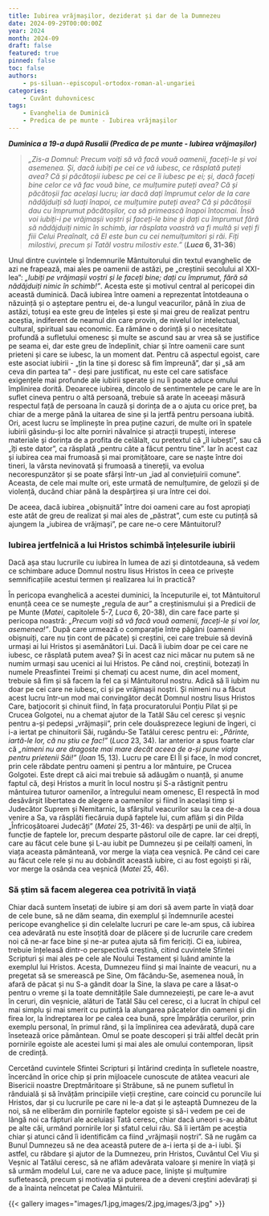 ```yaml
---
title: Iubirea vrăjmașilor, deziderat și dar de la Dumnezeu
date: 2024-09-29T00:00:00Z
year: 2024
month: 2024-09
draft: false
featured: true
pinned: false
toc: false
authors:
    - ps-siluan--episcopul-ortodox-roman-al-ungariei
categories:
    - Cuvânt duhovnicesc
tags:
    - Evanghelia de Duminică
    - Predica de pe munte - Iubirea vrăjmașilor
---
```

_**Duminica a 19-a după Rusalii (Predica de pe munte - Iubirea vrăjmașilor)**_

> _„Zis-a Domnul: Precum voiți să vă facă vouă oamenii, faceți-le și voi asemenea. Și, dacă iubiți pe cei ce vă iubesc, ce răsplată puteți avea? Că și păcătoșii iubesc pe cei ce îi iubesc pe ei; și, dacă faceți bine celor ce vă fac vouă bine, ce mulțumire puteți avea? Că și păcătoșii fac același lucru; iar dacă dați împrumut celor de la care nădăjduiți să luați înapoi, ce mulțumire puteți avea? Că și păcătoșii dau cu împrumut păcătoșilor, ca să primească înapoi întocmai. Însă voi iubiți-i pe vrăjmașii voștri și faceți-le bine și dați cu împrumut fără să nădăjduiți nimic în schimb, iar răsplata voastră va fi multă și veți fi fiii Celui Preaînalt, că El este bun cu cei nemulțumitori și răi. Fiți milostivi, precum și Tatăl vostru milostiv este.”_ (**_Luca_ 6, 31-36**)

Unul dintre cuvintele și îndemnurile Mântuitorului din textul evanghelic de azi ne frapează, mai ales pe oamenii de astăzi, pe „creștinii secolului al XXI-lea”: _„Iubiți pe vrăjmașii voștri și le faceți bine; dați cu împrumut, fără să nădăjduiți nimic în schimb!”_. Acesta este și motivul central al pericopei din această duminică. Dacă iubirea între oameni a reprezentat întotdeauna o năzuință și o așteptare pentru ei, de-a lungul veacurilor, până în ziua de astăzi, totuși ea este greu de înțeles și este și mai greu de realizat pentru aceștia, indiferent de neamul din care provin, de nivelul lor intelectual, cultural, spiritual sau economic. Ea rămâne o dorință și o necesitate profundă a sufletului omenesc și multe se ascund sau ar vrea să se justifice pe seama ei, dar este greu de îndeplinit, chiar și între oamenii care sunt prieteni și care se iubesc, la un moment dat. Pentru că aspectul egoist, care este asociat iubirii - „țin la tine și doresc să fim împreună”, dar și „să am ceva din partea ta” - deși pare justificat, nu este cel care satisface exigențele mai profunde ale iubirii sperate și nu îi poate aduce omului împlinirea dorită. Deoarece iubirea, dincolo de sentimentele pe care le are în suflet cineva pentru o altă persoană, trebuie să arate în aceeași măsură respectul față de persoana în cauză și dorința de a o ajuta cu orice preț, ba chiar de a merge până la uitarea de sine și la jertfă pentru persoana iubită. Ori, acest lucru se împlinește în prea puține cazuri, de multe ori în spatele iubirii găsindu-și loc alte porniri năvalnice și atracții trupești, interese materiale și dorința de a profita de celălalt, cu pretextul că „îl iubești”, sau că „îți este dator”, ca răsplată „pentru câte a făcut pentru tine”. Iar în acest caz și iubirea cea mai frumoasă și mai promițătoare, care se naște între doi tineri, la vârsta nevinovată și frumoasă a tinereții, va evolua necorespunzător și se poate sfârși într-un „iad al conviețuirii comune”. Aceasta, de cele mai multe ori, este urmată de nemulțumire, de gelozii și de violență, ducând chiar până la despărțirea și ura între cei doi.

De aceea, dacă iubirea „obișnuită” între doi oameni care au fost apropiați este atât de greu de realizat și mai ales de „păstrat”, cum este cu putință să ajungem la „iubirea de vrăjmași”, pe care ne-o cere Mântuitorul?

### Iubirea jertfelnică a lui Hristos schimbă înțelesurile iubirii

Dacă așa stau lucrurile cu iubirea în lumea de azi și dintotdeauna, să vedem ce schimbare aduce Domnul nostru Iisus Hristos în ceea ce privește semnificațiile acestui termen și realizarea lui în practică?

În pericopa evanghelică a acestei duminici, la începuturile ei, tot Mântuitorul enunță ceea ce se numește „regula de aur” a creștinismului și a Predicii de pe Munte (_Matei_, capitolele 5-7, _Luca_ 6, 20-38), din care face parte și pericopa noastră: _„Precum voiți să vă facă vouă oamenii, faceți-le și voi lor, asemenea!”_. După care urmează o comparație între păgâni (oamenii obișnuiți, care nu țin cont de păcate) și creștini, cei care trebuie să devină urmași ai lui Hristos și asemănători Lui. Dacă îi iubim doar pe cei care ne iubesc, ce răsplată putem avea? Și în acest caz nici măcar nu putem să ne numim urmași sau ucenici ai lui Hristos. Pe când noi, creștinii, botezați în numele Preasfintei Treimi și chemați cu acest nume, din acel moment, trebuie să fim și să facem la fel ca și Mântuitorul nostru. Adică să îi iubim nu doar pe cei care ne iubesc, ci și pe vrăjmașii noștri. Și nimeni nu a făcut acest lucru într-un mod mai convingător decât Domnul nostru Iisus Hristos Care, batjocorit și chinuit fiind, în fața procuratorului Ponțiu Pilat și pe Crucea Golgotei, nu a chemat ajutor de la Tatăl Său cel ceresc și veșnic pentru a-și pedepsi „vrăjmașii”, prin cele douăsprezece legiuni de îngeri, ci i-a iertat pe chinuitorii Săi, rugându-Se Tatălui ceresc pentru ei: _„Părinte, iartă-le lor, că nu știu ce fac!”_ (_Luca_ 23, 34). Iar anterior a spus foarte clar că _„nimeni nu are dragoste mai mare decât aceea de a-și pune viața pentru prietenii Săi!”_ (_Ioan_ 15, 13). Lucru pe care El Îl și face, în mod concret, prin cele răbdate pentru oameni și pentru a lor mântuire, pe Crucea Golgotei. Este drept că aici mai trebuie să adăugăm o nuanță, și anume faptul că, deși Hristos a murit în locul nostru și S-a răstignit pentru mântuirea tuturor oamenilor, a întregului neam omenesc, El respectă în mod desăvârșit libertatea de alegere a oamenilor și fiind în același timp și Judecător Suprem și Nemitarnic, la sfârșitul veacurilor sau la cea de-a doua venire a Sa, va răsplăti fiecăruia după faptele lui, cum aflăm și din Pilda „Înfricoșătoarei Judecăți” (_Matei_ 25, 31-46): va despărți pe unii de alții, în funcție de faptele lor, precum desparte păstorul oile de capre. Iar cei drepți, care au făcut cele bune și L-au iubit pe Dumnezeu și pe ceilalți oameni, în viața aceasta pământeană, vor merge la viața cea veșnică. Pe când cei care au făcut cele rele și nu au dobândit această iubire, ci au fost egoiști și răi, vor merge la osânda cea veșnică (_Matei_ 25, 46).

### Să știm să facem alegerea cea potrivită în viață

Chiar dacă suntem însetați de iubire și am dori să avem parte în viață doar de cele bune, să ne dăm seama, din exemplul și îndemnurile acestei pericope evanghelice și din celelalte lucruri pe care le-am spus, că iubirea cea adevărată nu este însoțită doar de plăcere și de lucrurile care credem noi că ne-ar face bine și ne-ar putea ajuta să fim fericiți. Ci ea, iubirea, trebuie înțeleasă dintr-o perspectivă creștină, citind cuvintele Sfintei Scripturi și mai ales pe cele ale Noului Testament și luând aminte la exemplul lui Hristos. Acesta, Dumnezeu fiind și mai înainte de veacuri, nu a pregetat să se smerească pe Sine, Om făcându-Se, asemenea nouă, în afară de păcat și nu S-a gândit doar la Sine, la slava pe care a lăsat-o pentru o vreme și la toate demnitățile Sale dumnezeiești, pe care le-a avut în ceruri, din veșnicie, alături de Tatăl Său cel ceresc, ci a lucrat în chipul cel mai simplu și mai smerit cu putință la alungarea păcatelor din oameni și din firea lor, la îndreptarea lor pe calea cea bună, spre Împărăția cerurilor, prin exemplu personal, în primul rând, și la împlinirea cea adevărată, după care însetează orice pământean. Omul se poate descoperi și trăi altfel decât prin pornirile egoiste ale acestei lumi și mai ales ale omului contemporan, lipsit de credință.

Cercetând cuvintele Sfintei Scripturi și întărind credința în sufletele noastre, încercând în orice chip și prin mijloacele cunoscute de atâtea veacuri ale Bisericii noastre Dreptmăritoare și Străbune, să ne punem sufletul în rânduială și să învățăm principiile vieții creștine, care coincid cu poruncile lui Hristos, dar și cu lucrurile pe care ni le-a dat și le așteaptă Dumnezeu de la noi, să ne eliberăm din pornirile faptelor egoiste și să-i vedem pe cei de lângă noi ca făpturi ale aceluiași Tată ceresc, chiar dacă uneori s-au abătut pe alte căi, urmând pornirile lor și sfatul celui rău. Să îi iertăm pe aceștia chiar și atunci când îi identificăm ca fiind „vrăjmașii noștri”. Să ne rugăm ca Bunul Dumnezeu să ne dea această putere de a-i ierta și de a-i iubi. Și astfel, cu răbdare și ajutor de la Dumnezeu, prin Hristos, Cuvântul Cel Viu și Veșnic al Tatălui ceresc, să ne aflăm adevărata valoare și menire în viață și să urmăm modelul Lui, care ne va aduce pace, liniște și mulțumire sufletească, precum și motivația și puterea de a deveni creștini adevărați și de a înainta neîncetat pe Calea Mântuirii.

{{< gallery images="images/1.jpg,images/2.jpg,images/3.jpg" >}}